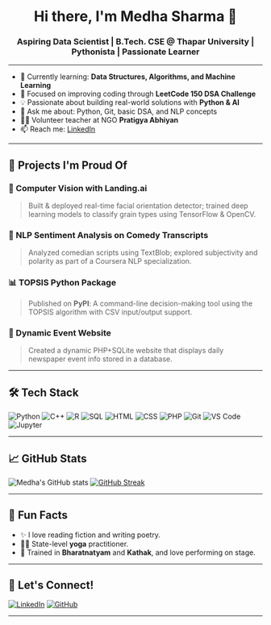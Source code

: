 <h1 align="center">Hi there, I'm Medha Sharma 👋</h1>
<h3 align="center">Aspiring Data Scientist | B.Tech. CSE @ Thapar University | Pythonista | Passionate Learner</h3>

---

- 🌱 Currently learning: **Data Structures, Algorithms, and Machine Learning**
- 🧠 Focused on improving coding through **LeetCode 150 DSA Challenge**
- 💡 Passionate about building real-world solutions with **Python & AI**
- 💬 Ask me about: Python, Git, basic DSA, and NLP concepts
- 🧑‍🏫 Volunteer teacher at NGO **Pratigya Abhiyan**
- 📫 Reach me: [LinkedIn](https://www.linkedin.com/in/medha-sharma-b024b0252/)

---

## 🚀 Projects I'm Proud Of

### 🧠 Computer Vision with Landing.ai
> Built & deployed real-time facial orientation detector; trained deep learning models to classify grain types using TensorFlow & OpenCV.

### 💬 NLP Sentiment Analysis on Comedy Transcripts
> Analyzed comedian scripts using TextBlob; explored subjectivity and polarity as part of a Coursera NLP specialization.

### 📊 TOPSIS Python Package
> Published on **PyPI**: A command-line decision-making tool using the TOPSIS algorithm with CSV input/output support.

### 📰 Dynamic Event Website
> Created a dynamic PHP+SQLite website that displays daily newspaper event info stored in a database.

---

## 🛠️ Tech Stack

![Python](https://img.shields.io/badge/-Python-3776AB?logo=python&logoColor=white&style=flat)
![C++](https://img.shields.io/badge/-C++-00599C?logo=cplusplus&logoColor=white&style=flat)
![R](https://img.shields.io/badge/-R-276DC3?logo=r&logoColor=white&style=flat)
![SQL](https://img.shields.io/badge/-SQL-4479A1?logo=postgresql&logoColor=white&style=flat)
![HTML](https://img.shields.io/badge/-HTML-E34F26?logo=html5&logoColor=white&style=flat)
![CSS](https://img.shields.io/badge/-CSS-1572B6?logo=css3&logoColor=white&style=flat)
![PHP](https://img.shields.io/badge/-PHP-777BB4?logo=php&logoColor=white&style=flat)
![Git](https://img.shields.io/badge/-Git-F05032?logo=git&logoColor=white&style=flat)
![VS Code](https://img.shields.io/badge/-VS%20Code-007ACC?logo=visualstudiocode&logoColor=white&style=flat)
![Jupyter](https://img.shields.io/badge/-Jupyter-F37626?logo=jupyter&logoColor=white&style=flat)

---

## 📈 GitHub Stats

![Medha's GitHub stats](https://github-readme-stats.vercel.app/api?username=Medha-glitch&show_icons=true&theme=radical)
[![GitHub Streak](https://streak-stats.demolab.com?user=Medha-glitch&theme=radical)](https://git.io/streak-stats)

---

## 🎯 Fun Facts
- ✨ I love reading fiction and writing poetry.
- 🧘‍♀️ State-level **yoga** practitioner.
- 💃 Trained in **Bharatnatyam** and **Kathak**, and love performing on stage.

---

## 🤝 Let's Connect!

[![LinkedIn](https://img.shields.io/badge/-LinkedIn-0077B5?logo=linkedin&logoColor=white&style=for-the-badge)](https://www.linkedin.com/in/medha-sharma-b024b0252/)
[![GitHub](https://img.shields.io/badge/-GitHub-181717?logo=github&logoColor=white&style=for-the-badge)](https://github.com/Medha-glitch)

---


<!--
**Medha-glitch/Medha-glitch** is a ✨ _special_ ✨ repository because its `README.md` (this file) appears on your GitHub profile.

Here are some ideas to get you started:

- 🔭 I’m currently working on ...
- 🌱 I’m currently learning ...
- 👯 I’m looking to collaborate on ...
- 🤔 I’m looking for help with ...
- 💬 Ask me about ...
- 📫 How to reach me: ...
- 😄 Pronouns: ...
- ⚡ Fun fact: ...
-->
